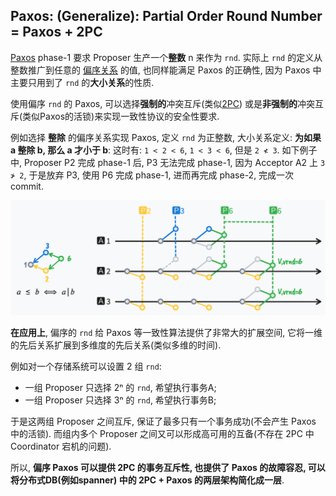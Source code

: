 ## Paxos: (Generalize): Partial Order Round Number = Paxos + 2PC

[Paxos](https://en.wikipedia.org/wiki/Paxos_(computer_science)) phase-1 要求
Proposer 生产一个**整数** n 来作为 `rnd`.
实际上 `rnd` 的定义从整数推广到任意的 [偏序关系](https://en.wikipedia.org/wiki/Partially_ordered_set) 的值, 也同样能满足 Paxos 的正确性, 因为 Paxos 中主要只用到了 `rnd` 的**大小关系**的性质.

使用偏序 `rnd` 的 Paxos,
可以选择**强制的**冲突互斥(类似[2PC](https://en.wikipedia.org/wiki/Two-phase_commit_protocol))
或是**非强制的**冲突互斥(类似Paxos的活锁)来实现一致性协议的安全性要求.

例如选择 **整除** 的偏序关系实现 Paxos, 定义 `rnd` 为正整数,
大小关系定义: **为如果 a 整除 b, 那么 a 才小于 b**:
这时有: `1 < 2 < 6`, `1 < 3 < 6`, 但是 `2 ≮ 3`.
如下例子中, Proposer P2 完成 phase-1 后, P3 无法完成 phase-1, 因为 Acceptor A2 上 `3 ≯ 2`, 于是放弃 P3, 使用 P6 完成 phase-1, 进而再完成 phase-2, 完成一次commit.


![](paxos-partial-order-rnd.jpeg)

**在应用上**, 偏序的 `rnd` 给 Paxos 等一致性算法提供了非常大的扩展空间,
它将一维的先后关系扩展到多维度的先后关系(类似多维的时间).

例如对一个存储系统可以设置 2 组 `rnd`:

- 一组 Proposer 只选择 2ⁿ 的 `rnd`, 希望执行事务A;
- 一组 Proposer 只选择 3ⁿ 的 `rnd`, 希望执行事务B;

于是这两组 Proposer 之间互斥, 保证了最多只有一个事务成功(不会产生 Paxos 中的活锁).
而组内多个 Proposer 之间又可以形成高可用的互备(不存在 2PC 中 Coordinator 宕机的问题).

所以, **偏序 Paxos 可以提供 2PC 的事务互斥性, 也提供了 Paxos 的故障容忍, 可以将分布式DB(例如spanner) 中的 2PC + Paxos 的两层架构简化成一层**.
